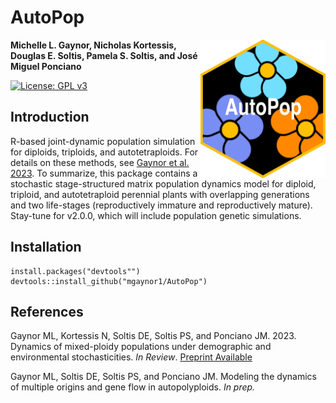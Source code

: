 # AutoPop


<img src="man/figures/AutoPopSymbol.png" align="right" width=200 />


**Michelle L. Gaynor, Nicholas Kortessis, Douglas E. Soltis, Pamela S. Soltis, and José Miguel Ponciano**  

[![License: GPL v3](https://img.shields.io/badge/License-GPLv3-blue.svg)](https://www.gnu.org/licenses/gpl-3.0)  


## Introduction   

R-based joint-dynamic population simulation for diploids, triploids, and autotetraploids. For details on these methods, see [Gaynor et al. 2023](https://doi.org/10.1101/2023.03.29.534764). To summarize, this package contains a stochastic stage-structured matrix population dynamics model for diploid, triploid, and autotetraploid perennial plants with overlapping generations and two life-stages (reproductively immature and reproductively mature). Stay-tune for v2.0.0, which will include population genetic simulations. 

## Installation

```
install.packages("devtools"")
devtools::install_github("mgaynor1/AutoPop")
```

## References

Gaynor ML, Kortessis N, Soltis DE, Soltis PS, and Ponciano JM. 2023. Dynamics of mixed-ploidy populations under demographic and environmental stochasticities. *In Review*. [Preprint Available](https://doi.org/10.1101/2023.03.29.534764)

Gaynor ML, Soltis DE, Soltis PS, and Ponciano JM. Modeling the dynamics of multiple origins and gene flow in autopolyploids. *In prep.*




